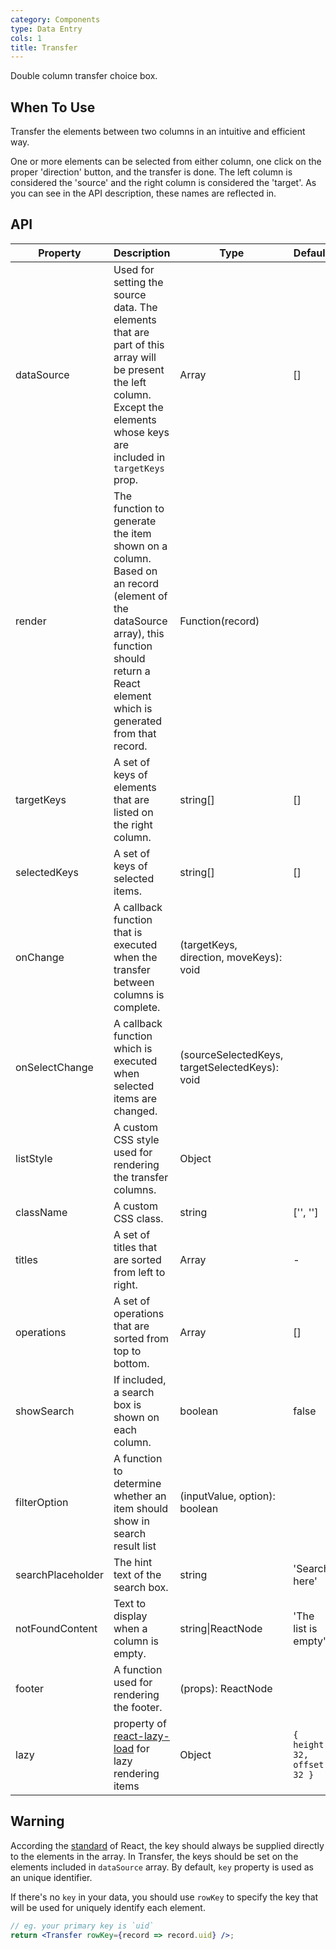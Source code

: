 ```yaml
---
category: Components
type: Data Entry
cols: 1
title: Transfer
---
```


Double column transfer choice box.

## When To Use

Transfer the elements between two columns in an intuitive and efficient way.

One or more elements can be selected from either column, one click on the proper 'direction' button, and the transfer is done. The left column is considered the 'source' and the right column is considered the 'target'. As you can see in the API description, these names are reflected in.

## API

| Property      | Description                                     | Type       | Default |
|-----------|------------------------------------------|------------|--------|
| dataSource | Used for setting the source data. The elements that are part of this array will be present the left column. Except the elements whose keys are included in `targetKeys` prop. | Array | [] |
| render | The function to generate the item shown on a column. Based on an record (element of the dataSource array), this function should return a React element which is generated from that record. | Function(record) |     |
| targetKeys | A set of keys of elements that are listed on the right column. | string[] | [] |
| selectedKeys | A set of keys of selected items. | string[] | [] |
| onChange | A callback function that is executed when the transfer between columns is complete. | (targetKeys, direction, moveKeys): void |  |
| onSelectChange | A callback function which is executed when selected items are changed. | (sourceSelectedKeys, targetSelectedKeys): void | |
| listStyle | A custom CSS style used for rendering the transfer columns. | Object |  |
| className | A custom CSS class. | string | ['', ''] |
| titles | A set of titles that are sorted from left to right. | Array | - |
| operations | A set of operations that are sorted from top to bottom. | Array | [] |
| showSearch | If included, a search box is shown on each column. | boolean | false |
| filterOption | A function to determine whether an item should show in search result list | (inputValue, option): boolean | |
| searchPlaceholder | The hint text of the search box. | string | 'Search here' |
| notFoundContent | Text to display when a column is empty. | string\|ReactNode | 'The list is empty'  |
| footer | A function used for rendering the footer. | (props): ReactNode |  |
| lazy | property of [react-lazy-load](https://github.com/loktar00/react-lazy-load) for lazy rendering items | Object | `{ height: 32, offset: 32 }` |

## Warning

According the [standard](http://facebook.github.io/react/docs/multiple-components.html#dynamic-children) of React, the key should always be supplied directly to the elements in the array. In Transfer, the keys should be set on the elements included in `dataSource` array. By default, `key` property is used as an unique identifier.

If there's no `key` in your data, you should use `rowKey` to specify the key that will be used for uniquely identify each element.
```jsx
// eg. your primary key is `uid`
return <Transfer rowKey={record => record.uid} />;
```
